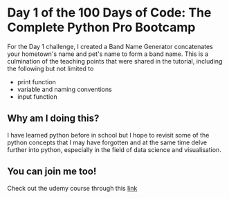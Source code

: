 <h1>Day 1 of the 100 Days of Code: The Complete Python Pro Bootcamp</h1>
<p>For the Day 1 challenge, I created a Band Name Generator concatenates your hometown's name and pet's name to form a band name. This is a culmination of the teaching points that were shared in the tutorial, including the following but not limited to</p>
<ul>
  <li>print function</li>
  <li>variable and naming conventions</li>
  <li>input function</li>
</ul>

<h2>Why am I doing this?</h2>
<p>I have learned python before in school but I hope to revisit some of the python concepts that I may have forgotten and at the same time delve further into python, especially in the field of data science and visualisation.</p>

<h2>You can join me too!</h2>
<p> Check out the udemy course through this <a href="https://www.udemy.com/course/100-days-of-code/">link</a></p>
